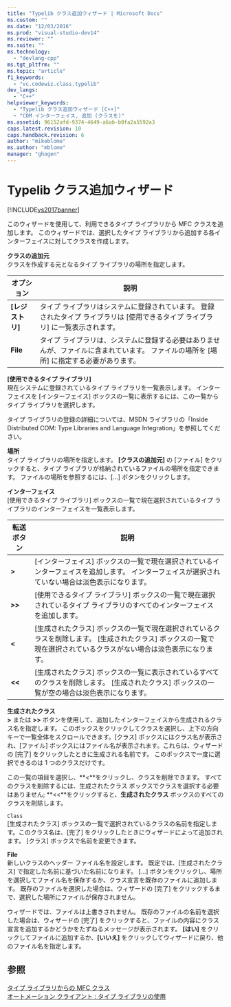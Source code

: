 ```yaml
---
title: "Typelib クラス追加ウィザード | Microsoft Docs"
ms.custom: ""
ms.date: "12/03/2016"
ms.prod: "visual-studio-dev14"
ms.reviewer: ""
ms.suite: ""
ms.technology: 
  - "devlang-cpp"
ms.tgt_pltfrm: ""
ms.topic: "article"
f1_keywords: 
  - "vc.codewiz.class.typelib"
dev_langs: 
  - "C++"
helpviewer_keywords: 
  - "Typelib クラス追加ウィザード [C++]"
  - "COM インターフェイス, 追加 (クラスを)"
ms.assetid: 96152afd-9374-4649-a6ab-b0fa2a5592a3
caps.latest.revision: 10
caps.handback.revision: 6
author: "mikeblome"
ms.author: "mblome"
manager: "ghogen"
---
```

# Typelib クラス追加ウィザード
[!INCLUDE[vs2017banner](../../assembler/inline/includes/vs2017banner.md)]

このウィザードを使用して、利用できるタイプ ライブラリから MFC クラスを追加します。  このウィザードでは、選択したタイプ ライブラリから追加する各インターフェイスに対してクラスを作成します。  
  
 **クラスの追加元**  
 クラスを作成する元となるタイプ ライブラリの場所を指定します。  
  
|オプション|説明|  
|-----------|--------|  
|**\[レジストリ\]**|タイプ ライブラリはシステムに登録されています。  登録されたタイプ ライブラリは \[使用できるタイプ ライブラリ\] に一覧表示されます。|  
|**File**|タイプ ライブラリは、システムに登録する必要はありませんが、ファイルに含まれています。  ファイルの場所を \[場所\] に指定する必要があります。|  
  
 **\[使用できるタイプ ライブラリ\]**  
 現在システムに登録されているタイプ ライブラリを一覧表示します。  インターフェイスを \[インターフェイス\] ボックスの一覧に表示するには、この一覧からタイプ ライブラリを選択します。  
  
 タイプ ライブラリの登録の詳細については、MSDN ライブラリの「Inside Distributed COM: Type Libraries and Language Integration」を参照してください。  
  
 **場所**  
 タイプ ライブラリの場所を指定します。  **\[クラスの追加元\]** の \[ファイル\] をクリックすると、タイプ ライブラリが格納されているファイルの場所を指定できます。  ファイルの場所を参照するには、\[...\] ボタンをクリックします。  
  
 **インターフェイス**  
 \[使用できるタイプ ライブラリ\] ボックスの一覧で現在選択されているタイプ ライブラリのインターフェイスを一覧表示します。  
  
|転送ボタン|説明|  
|-----------|--------|  
|**\>**|\[インターフェイス\] ボックスの一覧で現在選択されているインターフェイスを追加します。  インターフェイスが選択されていない場合は淡色表示になります。|  
|**\>\>**|\[使用できるタイプ ライブラリ\] ボックスの一覧で現在選択されているタイプ ライブラリのすべてのインターフェイスを追加します。|  
|**\<**|\[生成されたクラス\] ボックスの一覧で現在選択されているクラスを削除します。  \[生成されたクラス\] ボックスの一覧で現在選択されているクラスがない場合は淡色表示になります。|  
|**\<\<**|\[生成されたクラス\] ボックスの一覧に表示されているすべてのクラスを削除します。  \[生成されたクラス\] ボックスの一覧が空の場合は淡色表示になります。|  
  
 **生成されたクラス**  
 **\>** または **\>\>** ボタンを使用して、追加したインターフェイスから生成されるクラス名を指定します。  このボックスをクリックしてクラスを選択し、上下の方向キーで一覧全体をスクロールできます。\[クラス\] ボックスにはクラス名が表示され、\[ファイル\] ボックスにはファイル名が表示されます。これらは、ウィザードの \[完了\] をクリックしたときに生成される名前です。  このボックスで一度に選択できるのは 1 つのクラスだけです。  
  
 この一覧の項目を選択し、**\<**をクリックし、クラスを削除できます。  すべてのクラスを削除するには、生成されたクラス ボックスでクラスを選択する必要はありません; **\<\<**をクリックすると、**生成されたクラス** ボックスのすべてのクラスを削除します。  
  
 `Class`  
 \[生成されたクラス\] ボックスの一覧で選択されているクラスの名前を指定します。このクラス名は、\[完了\] をクリックしたときにウィザードによって追加されます。  \[クラス\] ボックスで名前を変更できます。  
  
 **File**  
 新しいクラスのヘッダー ファイル名を設定します。  既定では、\[生成されたクラス\] で指定した名前に基づいた名前になります。  \[...\] ボタンをクリックし、場所を選択してファイル名を保存するか、クラス宣言を既存のファイルに追加します。  既存のファイルを選択した場合は、ウィザードの \[完了\] をクリックするまで、選択した場所にファイルが保存されません。  
  
 ウィザードでは、ファイルは上書きされません。  既存のファイルの名前を選択した場合は、ウィザードの \[完了\] をクリックすると、ファイルの内容にクラス宣言を追加するかどうかをたずねるメッセージが表示されます。  **\[はい\]** をクリックしてファイルに追加するか、**\[いいえ\]** をクリックしてウィザードに戻り、他のファイル名を指定します。  
  
## 参照  
 [タイプ ライブラリからの MFC クラス](../../mfc/reference/adding-an-mfc-class-from-a-type-library.md)   
 [オートメーション クライアント : タイプ ライブラリの使用](../Topic/Automation%20Clients:%20Using%20Type%20Libraries.md)
